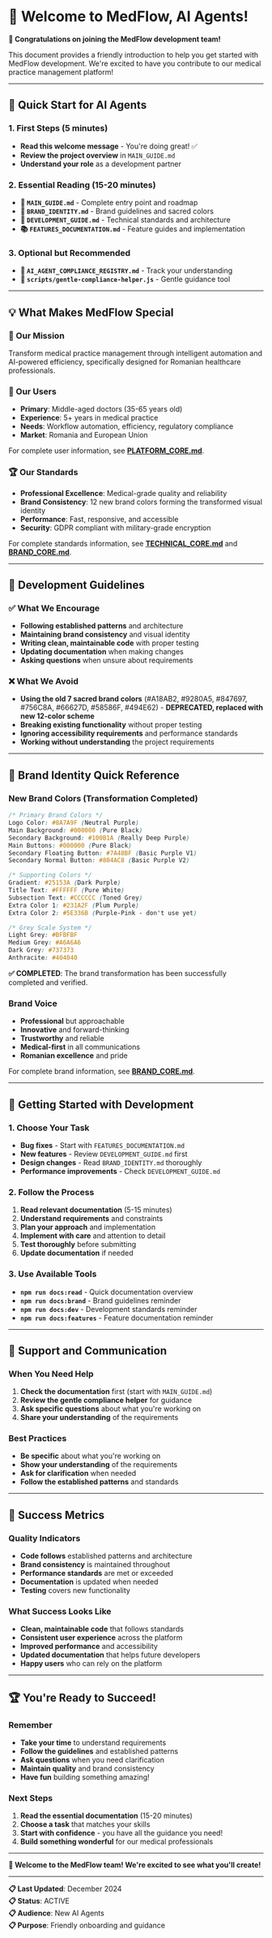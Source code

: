 # 🤖 Welcome to MedFlow, AI Agents!

**🎉 Congratulations on joining the MedFlow development team!**

This document provides a friendly introduction to help you get started with MedFlow development. We're excited to have you contribute to our medical practice management platform!

---

## 🚀 **Quick Start for AI Agents**

### **1. First Steps (5 minutes)**
- **Read this welcome message** - You're doing great! ✅
- **Review the project overview** in `MAIN_GUIDE.md`
- **Understand your role** as a development partner

### **2. Essential Reading (15-20 minutes)**
- **🚀 `MAIN_GUIDE.md`** - Complete entry point and roadmap
- **🎨 `BRAND_IDENTITY.md`** - Brand guidelines and sacred colors
- **🔧 `DEVELOPMENT_GUIDE.md`** - Technical standards and architecture
- **📚 `FEATURES_DOCUMENTATION.md`** - Feature guides and implementation

### **3. Optional but Recommended**
- **🤖 `AI_AGENT_COMPLIANCE_REGISTRY.md`** - Track your understanding
- **📁 `scripts/gentle-compliance-helper.js`** - Gentle guidance tool

---

## 💡 **What Makes MedFlow Special**

### **🎯 Our Mission**
Transform medical practice management through intelligent automation and AI-powered efficiency, specifically designed for Romanian healthcare professionals.

### **👥 Our Users**
- **Primary**: Middle-aged doctors (35-65 years old)
- **Experience**: 5+ years in medical practice
- **Needs**: Workflow automation, efficiency, regulatory compliance
- **Market**: Romania and European Union

For complete user information, see **[PLATFORM_CORE.md](./CORE/PLATFORM_CORE.md)**.

### **🏆 Our Standards**
- **Professional Excellence**: Medical-grade quality and reliability
- **Brand Consistency**: 12 new brand colors forming the transformed visual identity
- **Performance**: Fast, responsive, and accessible
- **Security**: GDPR compliant with military-grade encryption

For complete standards information, see **[TECHNICAL_CORE.md](./CORE/TECHNICAL_CORE.md)** and **[BRAND_CORE.md](./CORE/BRAND_CORE.md)**.

---

## 🔧 **Development Guidelines**

### **✅ What We Encourage**
- **Following established patterns** and architecture
- **Maintaining brand consistency** and visual identity
- **Writing clean, maintainable code** with proper testing
- **Updating documentation** when making changes
- **Asking questions** when unsure about requirements

### **❌ What We Avoid**
- **Using the old 7 sacred brand colors** (#A18AB2, #9280A5, #847697, #756C8A, #66627D, #58586F, #494E62) - **DEPRECATED, replaced with new 12-color scheme**
- **Breaking existing functionality** without proper testing
- **Ignoring accessibility requirements** and performance standards
- **Working without understanding** the project requirements

---

## 🎨 **Brand Identity Quick Reference**

### **New Brand Colors (Transformation Completed)**
```css
/* Primary Brand Colors */
Logo Color: #8A7A9F (Neutral Purple)
Main Background: #000000 (Pure Black)
Secondary Background: #100B1A (Really Deep Purple)
Main Buttons: #000000 (Pure Black)
Secondary Floating Button: #7A48BF (Basic Purple V1)
Secondary Normal Button: #804AC8 (Basic Purple V2)

/* Supporting Colors */
Gradient: #25153A (Dark Purple)
Title Text: #FFFFFF (Pure White)
Subsection Text: #CCCCCC (Toned Grey)
Extra Color 1: #231A2F (Plum Purple)
Extra Color 2: #5E336B (Purple-Pink - don't use yet)

/* Grey Scale System */
Light Grey: #BFBFBF
Medium Grey: #A6A6A6
Dark Grey: #737373
Anthracite: #404040
```

**✅ COMPLETED**: The brand transformation has been successfully completed and verified.

### **Brand Voice**
- **Professional** but approachable
- **Innovative** and forward-thinking
- **Trustworthy** and reliable
- **Medical-first** in all communications
- **Romanian excellence** and pride

For complete brand information, see **[BRAND_CORE.md](./CORE/BRAND_CORE.md)**.

---

## 🚀 **Getting Started with Development**

### **1. Choose Your Task**
- **Bug fixes** - Start with `FEATURES_DOCUMENTATION.md`
- **New features** - Review `DEVELOPMENT_GUIDE.md` first
- **Design changes** - Read `BRAND_IDENTITY.md` thoroughly
- **Performance improvements** - Check `DEVELOPMENT_GUIDE.md`

### **2. Follow the Process**
1. **Read relevant documentation** (5-15 minutes)
2. **Understand requirements** and constraints
3. **Plan your approach** and implementation
4. **Implement with care** and attention to detail
5. **Test thoroughly** before submitting
6. **Update documentation** if needed

### **3. Use Available Tools**
- **`npm run docs:read`** - Quick documentation overview
- **`npm run docs:brand`** - Brand guidelines reminder
- **`npm run docs:dev`** - Development standards reminder
- **`npm run docs:features`** - Feature documentation reminder

---

## 🤝 **Support and Communication**

### **When You Need Help**
1. **Check the documentation** first (start with `MAIN_GUIDE.md`)
2. **Review the gentle compliance helper** for guidance
3. **Ask specific questions** about what you're working on
4. **Share your understanding** of the requirements

### **Best Practices**
- **Be specific** about what you're working on
- **Show your understanding** of the requirements
- **Ask for clarification** when needed
- **Follow the established patterns** and standards

---

## 🎯 **Success Metrics**

### **Quality Indicators**
- **Code follows** established patterns and architecture
- **Brand consistency** is maintained throughout
- **Performance standards** are met or exceeded
- **Documentation** is updated when needed
- **Testing** covers new functionality

### **What Success Looks Like**
- **Clean, maintainable code** that follows standards
- **Consistent user experience** across the platform
- **Improved performance** and accessibility
- **Updated documentation** that helps future developers
- **Happy users** who can rely on the platform

---

## 🏆 **You're Ready to Succeed!**

### **Remember**
- **Take your time** to understand requirements
- **Follow the guidelines** and established patterns
- **Ask questions** when you need clarification
- **Maintain quality** and brand consistency
- **Have fun** building something amazing!

### **Next Steps**
1. **Read the essential documentation** (15-20 minutes)
2. **Choose a task** that matches your skills
3. **Start with confidence** - you have all the guidance you need!
4. **Build something wonderful** for our medical professionals

---

**🎉 Welcome to the MedFlow team! We're excited to see what you'll create!**

---

**📋 Last Updated**: December 2024  
**📋 Status**: ACTIVE  
**📋 Audience**: New AI Agents  
**📋 Purpose**: Friendly onboarding and guidance
